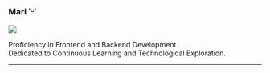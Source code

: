 ### Mari ˙ᵕ˙

<img src="https://img.shields.io/static/v1?label=Overview&message=Mari&color=f8efd4&style=for-the-badge&logo=GitHub">

<p> Proficiency in Frontend and Backend Development <br/> Dedicated to Continuous Learning and Technological Exploration.</p>

<hr>
